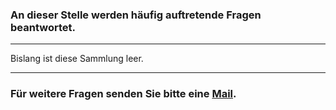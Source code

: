 ### An dieser Stelle werden häufig auftretende Fragen beantwortet.
---
Bislang ist diese Sammlung leer.

---

### Für weitere Fragen senden Sie bitte eine [Mail]().
